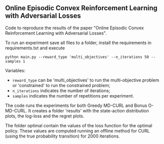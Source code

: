 ## Online Episodic Convex Reinforcement Learning with Adversarial Losses

Code to reproduce the results of the paper "Online Episodic Convex Reinforcement Learning with Adversarial Losses".

To run an experiment save all files to a folder, install the requirements in requirements.txt and execute

`python main.py --reward_type 'multi_objectives' --n_iterations 50 --samples 1`

Variables:
- `reward_type` can be 'multi_objectives' to run the multi-objective problem or 'constrained' to run the constrained problem;
- `n_iterations` indicates the number of iterations;
- `samples` indicates the number of repetitions per experiment.

The code runs the experiments for both Greedy MD-CURL and Bonus O-MD-CURL. It creates a folder 'results' with the state-action distribution plots, the log-loss and the regret plots.

The folder optimal contain the values of the loss function for the optimal policy. These values are computed running an offline method for CURL (using the true probability transition) for 2000 iterations.
